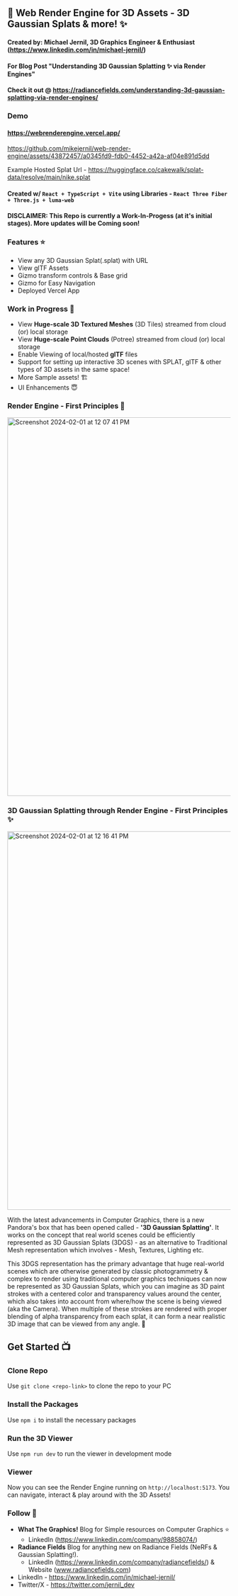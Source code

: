 ## 🧊 Web Render Engine for 3D Assets - 3D Gaussian Splats & more! ✨

#### Created by: Michael Jernil, 3D Graphics Engineer & Enthusiast (https://www.linkedin.com/in/michael-jernil/)
#### For Blog Post "Understanding 3D Gaussian Splatting ✨ via Render Engines" 
#### Check it out @ https://radiancefields.com/understanding-3d-gaussian-splatting-via-render-engines/

### Demo
#### https://webrenderengine.vercel.app/

https://github.com/mikejernil/web-render-engine/assets/43872457/a0345fd9-fdb0-4452-a42a-af04e891d5dd

Example Hosted Splat Url - https://huggingface.co/cakewalk/splat-data/resolve/main/nike.splat

#### Created w/ `React + TypeScript + Vite` using Libraries - `React Three Fiber + Three.js + luma-web`

#### DISCLAIMER: This Repo is currently a Work-In-Progess (at it's initial stages). More updates will be Coming soon!

### Features ⭐️

- View any 3D Gaussian Splat(.splat) with URL
- View glTF Assets
- Gizmo transform controls & Base grid
- Gizmo for Easy Navigation
- Deployed Vercel App

### Work in Progress 🚀

- View **Huge-scale 3D Textured Meshes** (3D Tiles) streamed from cloud (or) local storage
- View **Huge-scale Point Clouds** (Potree) streamed from cloud (or) local storage
- Enable Viewing of local/hosted **glTF** files
- Support for setting up interactive 3D scenes with SPLAT, glTF & other types of 3D assets in the same space!
- More Sample assets! 🏗️
- UI Enhancements 😇

### Render Engine - First Principles 🧊

<img width="855" alt="Screenshot 2024-02-01 at 12 07 41 PM" src="https://github.com/mikejernil/web-render-engine/assets/43872457/71404259-71a3-4aa2-be08-3f174e5c1cda">

### 3D Gaussian Splatting through Render Engine - First Principles ✨
<img width="855" alt="Screenshot 2024-02-01 at 12 16 41 PM" src="https://github.com/mikejernil/web-render-engine/assets/43872457/8c19c7dd-9253-43c9-a45d-0a3fc80a2c2d">

With the latest advancements in Computer Graphics, there is a new Pandora's box that has been opened called - **'3D Gaussian Splatting'**. It works on the concept that real world scenes could be efficiently represented as 3D Gaussian Splats (3DGS) - as an alternative to Traditional Mesh representation which involves - Mesh, Textures, Lighting etc.

This 3DGS representation has the primary advantage that huge real-world scenes which are otherwise generated by classic photogrammetry & complex to render using traditional computer graphics techniques can now be represented as 3D Gaussian Splats, which you can imagine as 3D paint strokes with a centered color and transparency values around the center, which also takes into account from where/how the scene is being viewed (aka the Camera). When multiple of these strokes are rendered with proper blending of alpha transparency from each splat, it can form a near realistic 3D image that can be viewed from any angle. 🔮

## Get Started 📺

### Clone Repo

Use `git clone <repo-link>` to clone the repo to your PC

### Install the Packages

Use `npm i` to install the necessary packages

### Run the 3D Viewer

Use `npm run dev` to run the viewer in development mode

### Viewer

Now you can see the Render Engine running on `http://localhost:5173`. You can navigate, interact & play around with the 3D Assets!

### Follow 👥

- **What The Graphics!** Blog for Simple resources on Computer Graphics ⭐️
  - LinkedIn (https://www.linkedin.com/company/98858074/)
- **Radiance Fields** Blog for anything new on Radiance Fields (NeRFs & Gaussian Splatting!).
  - LinkedIn (https://www.linkedin.com/company/radiancefields/) & Website (www.radiancefields.com)
- LinkedIn - https://www.linkedin.com/in/michael-jernil/
- Twitter/X - https://twitter.com/jernil_dev
